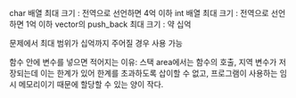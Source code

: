 char 배열 최대 크기 : 전역으로 선언하면 4억 이하
int 배열 최대 크기 : 전역으로 선언하면 1억 이하
vector의 push_back 최대 크기 : 약 십억 

문제에서 최대 범위가 십억까지 주어질 경우 사용 가능

함수 안에 변수를 넣으면 적어지는 이유:
스택 area에서는 함수의 호출, 지역 변수가 저장되는데 이는 한계가 있어 한계를 초과하도록 삽이할 수 없고, 프로그램이 사용하는 임시 메모리이기 때문에 할당할 수 있는 양이 작다.